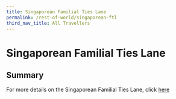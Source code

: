 ```yaml
---
title: Singaporean Familial Ties Lane
permalink: /rest-of-world/singaporean-ftl
third_nav_title: All Travellers
---
```


# Singaporean Familial Ties Lane

## Summary

For more details on the Singaporean Familial Ties Lane, click [here](https://form.gov.sg/#!/5e3648e9405c180011dc5f9c) 
